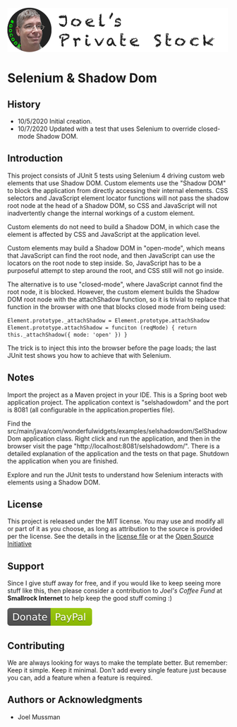 ![](.common/joels-private-stock.png?raw=true)

# Selenium & Shadow Dom

## History

* 10/5/2020 Initial creation.
* 10/7/2020 Updated with a test that uses Selenium to override closed-mode Shadow DOM.

## Introduction

This project consists of JUnit 5 tests using Selenium 4 driving custom web elements that use Shadow DOM.
Custom elements use the "Shadow DOM" to block the application from directly accessing their internal elements.
CSS selectors and JavaScript element locator functions will not pass the shadow root node at the head of
a Shadow DOM, so CSS and JavaScript will not inadvertently change the internal workings of a custom element.

Custom elements do not need to build a Shadow DOM, in which case the element is affected by CSS and JavaScript at
the application level.

Custom elements may build a Shadow DOM in "open-mode", which means that JavaScript can find the root node,
and then JavaScript can use the locators on the root node to step inside.
So, JavaScript has to be a purposeful attempt to step around the root, and CSS still will not go inside.

The alternative is to use "closed-mode", where JavaScript cannot find the root node, it is blocked.
However, the custom element builds the Shadow DOM root node with the attachShadow function, so it is
trivial to replace that function in the browser with one that blocks closed mode from being used:

    Element.prototype._attachShadow = Element.prototype.attachShadow
    Element.prototype.attachShadow = funciton (reqMode) { return this._attachShadow({ mode: 'open' }) }

The trick is to inject this into the browser before the page loads; the last JUnit test shows you how to
achieve that with Selenium.

## Notes

Import the project as a Maven project in your IDE.
This is a Spring boot web application project.
The application context is "selshadowdom" and the port is 8081 (all configurable in the application.properties file).

Find the src/main/java/com/wonderfulwidgets/examples/selshadowdom/SelShadowDom application class.
Right click and run the application, and then in the browser visit the page "http://localhost:8081/selshadowdom/".
There is a detailed explanation of the application and the tests on that page.
Shutdown the application when you are finished.

Explore and run the JUnit tests to understand how Selenium interacts with elements using a Shadow DOM.

## License

This project is released under the MIT license. You may use and modify all or part of it as you choose, as long as attribution to the source is provided per the license. See the details in the [license file](./LICENSE.md) or at the [Open Source Initiative](https://opensource.org/licenses/MIT)

## Support

Since I give stuff away for free, and if you would like to keep seeing more stuff like this, then please consider
a contribution to *Joel's Coffee Fund* at **Smallrock Internet** to help keep the good stuff coming :)<br />

[![Donate](./.common/Donate-Paypal.svg)](https://www.paypal.com/cgi-bin/webscr?cmd=_s-xclick&hosted_button_id=XPUGVGZZ8RUAA)

## Contributing

We are always looking for ways to make the template better. But remember: Keep it simple. Keep it minimal. Don't add every single feature just because you can, add a feature when a feature is required.

## Authors or Acknowledgments

* Joel Mussman
